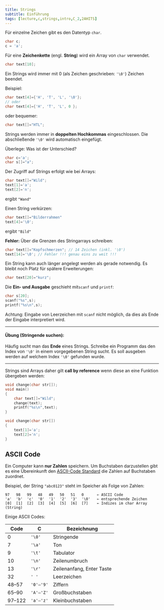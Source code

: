 ```yaml
---
title: Strings
subtitle: Einführung
tags: [lecture,c,strings,intro,C_2,2AHITS]
---
```


Für einzelne Zeichen gibt es den Datentyp `char`.

```c
char c;
c = 'a';
```

Für eine **Zeichenkette** (engl. **String**) wird ein Array von `char` verwendet.

```c
char text[10];
```

Ein Strings wird immer mit 0 (als Zeichen geschrieben: `'\0'`) Zeichen beendet.

Beispiel:

```c
char text[4]={'H', 'T', 'L', '\0'};
// oder
char text[4]={'H', 'T', 'L', 0 };
```

oder bequemer:

```c
char text[]="HTL";
```

Strings werden immer in **doppelten Hochkommas** eingeschlossen. Die abschließende `'\0'` wird automatisch eingefügt.

 Überlege: Was ist der Unterschied?

```c
char c='a';
char s[]="a";
```

Der Zugriff auf Strings erfolgt wie bei Arrays:

```c
char text[]="Wild";
text[1]='a';
text[2]='n';
```

ergibt `"Wand"`

Einen String verkürzen:

```c
char text[]="Bilderrahmen"
text[4]='\0';
```

ergibt `"Bild"`


**Fehler:** Über die Grenzen des Stringarrays schreiben:

```c
char text[]="Kopfschmerzen"; // 14 Zeichen (inkl. '\0')
text[14]='\0'; // Fehler !!! genau eins zu weit !!!
```

Ein String kann auch länger angelegt werden als gerade notwendig. Es bleibt noch Platz für spätere Erweiterungen:

```c
char text[20]="kurz";
```

Die **Ein- und Ausgabe** geschieht mit`scanf` und `printf`:

```c
char s[20];
scanf("%s",s);
printf("%s\n",s);
```

Achtung: Eingabe von Leerzeichen mit `scanf` nicht möglich, da dies als Ende der Eingabe interpretiert wird.

---

#### **Übung (Stringende suchen):**

Häufig sucht man das **Ende** eines Strings. Schreibe ein Programm das den Index von `'\0'` in einem vorgegebenen String sucht. Es soll ausgeben werden auf welchem Index `'\0'` gefunden wurde.

---


Strings sind Arrays daher gilt **call by reference** wenn diese an eine Funktion übergeben werden:

```c
void change(char str[]);
void main()
{
    char text[]="Wild";
    change(text);
    printf("%s\n",text);
}

void change(char str[])
{
    text[1]='a';
    text[2]='n';
}
```



## ASCII Code

Ein Computer kann **nur Zahlen** speichern. Um Buchstaben darzustellen gibt es eine Übereinkunft den [ASCII-Code Standard](http://de.wikipedia.org/wiki/American_Standard_Code_for_Information_Interchange) die Zahlen auf Buchstaben zuordnet. 

Beispiel, der String `"abc0123"` steht im Speicher als Folge von Zahlen:

```
97   98   99   48   49   50   51   0      ← ASCII Code
'a'  'b'  'c'  '0'  '1'  '2'  '3'  '\0'   ← entsprechende Zeichen
[0]  [1]  [2]  [3]  [4]  [5]  [6]  [7]    ← Indizes im char Array (String)
```



Einige ASCII Codes:

| Code    | C       | Bezeichnung |
| ---- | ---- | ---- |
| 0       | `'\0'`    | Stringende |
| 7       | `'\a'`    | Ton |
| 9       | `'\t'`    | Tabulator |
| 10      | `'\n'`    | Zeilenumbruch |
| 13      | `'\r'`    | Zeilenanfang, Enter Taste |
| 32      | `' '`     | Leerzeichen |
| 48–57   | `'0'–'9'` | Ziffern |
| 65–90   | `'A'–'Z'` | Großbuchstaben |
| 97–122  | `'a'–'z'` | Kleinbuchstaben |